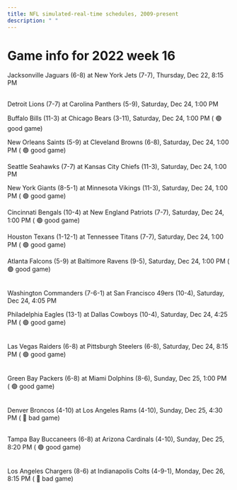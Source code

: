```yaml
---
title: NFL simulated-real-time schedules, 2009-present
description: " "
---
```


# Game info for 2022 week 16

Jacksonville Jaguars (6-8) at New York Jets (7-7), Thursday, Dec 22, 8:15 PM

<br/>Detroit Lions (7-7) at Carolina Panthers (5-9), Saturday, Dec 24, 1:00 PM

Buffalo Bills (11-3) at Chicago Bears (3-11), Saturday, Dec 24, 1:00 PM (	:green_circle: good game)

New Orleans Saints (5-9) at Cleveland Browns (6-8), Saturday, Dec 24, 1:00 PM (	:green_circle: good game)

Seattle Seahawks (7-7) at Kansas City Chiefs (11-3), Saturday, Dec 24, 1:00 PM

New York Giants (8-5-1) at Minnesota Vikings (11-3), Saturday, Dec 24, 1:00 PM (	:green_circle: good game)

Cincinnati Bengals (10-4) at New England Patriots (7-7), Saturday, Dec 24, 1:00 PM (	:green_circle: good game)

Houston Texans (1-12-1) at Tennessee Titans (7-7), Saturday, Dec 24, 1:00 PM (	:green_circle: good game)

Atlanta Falcons (5-9) at Baltimore Ravens (9-5), Saturday, Dec 24, 1:00 PM (	:green_circle: good game)

<br/>Washington Commanders (7-6-1) at San Francisco 49ers (10-4), Saturday, Dec 24, 4:05 PM

Philadelphia Eagles (13-1) at Dallas Cowboys (10-4), Saturday, Dec 24, 4:25 PM (	:green_circle: good game)

<br/>Las Vegas Raiders (6-8) at Pittsburgh Steelers (6-8), Saturday, Dec 24, 8:15 PM (	:green_circle: good game)

<br/>Green Bay Packers (6-8) at Miami Dolphins (8-6), Sunday, Dec 25, 1:00 PM (	:green_circle: good game)

<br/>Denver Broncos (4-10) at Los Angeles Rams (4-10), Sunday, Dec 25, 4:30 PM (	:red_circle: bad game)

<br/>Tampa Bay Buccaneers (6-8) at Arizona Cardinals (4-10), Sunday, Dec 25, 8:20 PM (	:green_circle: good game)

<br/>Los Angeles Chargers (8-6) at Indianapolis Colts (4-9-1), Monday, Dec 26, 8:15 PM (	:red_circle: bad game)

